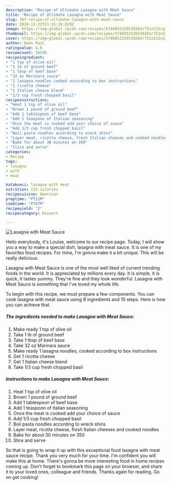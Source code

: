 ```yaml
---
description: "Recipe of Ultimate Lasagna with Meat Sauce"
title: "Recipe of Ultimate Lasagna with Meat Sauce"
slug: 367-recipe-of-ultimate-lasagna-with-meat-sauce
date: 2020-12-22T21:15:20.029Z
image: https://img-global.cpcdn.com/recipes/5746852326539264/751x532cq70/lasagna-with-meat-sauce-recipe-main-photo.jpg
thumbnail: https://img-global.cpcdn.com/recipes/5746852326539264/751x532cq70/lasagna-with-meat-sauce-recipe-main-photo.jpg
cover: https://img-global.cpcdn.com/recipes/5746852326539264/751x532cq70/lasagna-with-meat-sauce-recipe-main-photo.jpg
author: Owen Paul
ratingvalue: 4.9
reviewcount: 26296
recipeingredient:
- "1 tsp of olive oil"
- "1 lb of ground beef"
- "1 tbsp of beef base"
- "32 oz Marinara sauce"
- "1 lasagna noodles cooked according to box instructions"
- "1 ricotta cheese"
- "1 Italian cheese blend"
- "1/3 cup fresh chopped basil"
recipeinstructions:
- "Heat 1 tsp of olive oil"
- "Brown 1 pound of ground beef"
- "Add 1 tablespoon of beef base"
- "Add 1 teaspoon of Italian seasoning"
- "Once the meat is cooked add your choice of sauce"
- "Add 1/3 cup fresh chopped basil"
- "Boil pasta noodles according to wreck shins"
- "Layer meat, ricotta cheese, fresh Italian cheeses and cooked noodles"
- "Bake for about 30 minutes on 350"
- "Slice and serve"
categories:
- Recipe
tags:
- lasagna
- with
- meat

katakunci: lasagna with meat 
nutrition: 115 calories
recipecuisine: American
preptime: "PT11M"
cooktime: "PT47M"
recipeyield: "2"
recipecategory: Dessert

---
```



![Lasagna with Meat Sauce](https://img-global.cpcdn.com/recipes/5746852326539264/751x532cq70/lasagna-with-meat-sauce-recipe-main-photo.jpg)

Hello everybody, it's Louise, welcome to our recipe page. Today, I will show you a way to make a special dish, lasagna with meat sauce. It is one of my favorites food recipes. For mine, I'm gonna make it a bit unique. This will be really delicious.



Lasagna with Meat Sauce is one of the most well liked of current trending foods in the world. It is appreciated by millions every day. It is simple, it is quick, it tastes yummy. They're fine and they look wonderful. Lasagna with Meat Sauce is something that I've loved my whole life.


To begin with this recipe, we must prepare a few components. You can cook lasagna with meat sauce using 8 ingredients and 10 steps. Here is how you can achieve that.

<!--inarticleads1-->

##### The ingredients needed to make Lasagna with Meat Sauce:

1. Make ready 1 tsp of olive oil
1. Take 1 lb of ground beef
1. Take 1 tbsp of beef base
1. Take 32 oz Marinara sauce
1. Make ready 1 lasagna noodles, cooked according to box instructions
1. Get 1 ricotta cheese
1. Get 1 Italian cheese blend
1. Take 1/3 cup fresh chopped basil




<!--inarticleads2-->

##### Instructions to make Lasagna with Meat Sauce:

1. Heat 1 tsp of olive oil
1. Brown 1 pound of ground beef
1. Add 1 tablespoon of beef base
1. Add 1 teaspoon of Italian seasoning
1. Once the meat is cooked add your choice of sauce
1. Add 1/3 cup fresh chopped basil
1. Boil pasta noodles according to wreck shins
1. Layer meat, ricotta cheese, fresh Italian cheeses and cooked noodles
1. Bake for about 30 minutes on 350
1. Slice and serve




So that is going to wrap it up with this exceptional food lasagna with meat sauce recipe. Thank you very much for your time. I'm confident you will make this at home. There's gonna be more interesting food in home recipes coming up. Don't forget to bookmark this page on your browser, and share it to your loved ones, colleague and friends. Thanks again for reading. Go on get cooking!
